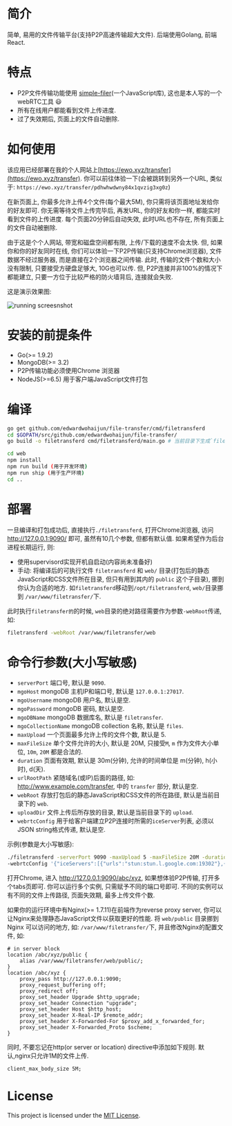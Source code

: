 # 简介
简单, 易用的文件传输平台(支持P2P高速传输超大文件). 后端使用Golang, 前端React.

# 特点
* P2P文件传输功能使用 [simple-filer](https://github.com/edwardwohaijun/simple-filer/)(一个JavaScript库), 这也是本人写的一个webRTC工具 :smiley:
* 所有在线用户都能看到文件上传进度.
* 过了失效期后, 页面上的文件自动删除.

# 如何使用
该应用已经部署在我的个人网站上[https://ewo.xyz/transfer](https://ewo.xyz/transfer).
你可以前往体验一下(会被跳转到另外一个URL, 类似于: `https://ewo.xyz/transfer/pdhwhwdwny84x1qvzig3xg0z`)

在新页面上, 你最多允许上传4个文件(每个最大5M), 你只需将该页面地址发给你的好友即可.
你无需等待文件上传完毕后, 再发URL, 你的好友和你一样, 都能实时看到文件的上传进度.
每个页面20分钟后自动失效, 此时URL也不存在, 所有页面上的文件自动被删除.

由于这是个个人网站, 带宽和磁盘空间都有限, 上传/下载的速度不会太快.
但, 如果你和你的好友同时在线, 你们可以体验一下P2P传输(只支持Chrome浏览器), 文件数据不经过服务器, 而是直接在2个浏览器之间传输.
此时, 传输的文件个数和大小没有限制, 只要接受方硬盘足够大, 10G也可以传.
但, P2P连接并非100%的情况下都能建立, 只要一方位于比较严格的防火墙背后, 连接就会失败.

这是演示效果图:

![running screesnshot](https://raw.githubusercontent.com/edwardwohaijun/file-transfer/master/screenshot.gif)

# 安装的前提条件
* Go(>= 1.9.2)
* MongoDB(>= 3.2)
* P2P传输功能必须使用Chrome 浏览器
* NodeJS(>=6.5) 用于客户端JavaScript文件打包

# 编译
```bash
go get github.com/edwardwohaijun/file-transfer/cmd/filetransferd
cd $GOPATH/src/github.com/edwardwohaijun/file-transfer/
go build -o filetransferd cmd/filetransferd/main.go # 当前目录下生成`filetransferd`可执行文件

cd web
npm install
npm run build (用于开发环境)
npm run ship (用于生产环境)
cd ..
```

# 部署
一旦编译和打包成功后, 直接执行`./filetransferd`, 打开Chrome浏览器, 访问 http://127.0.0.1:9090/ 即可, 虽然有10几个参数, 但都有默认值. 如果希望作为后台进程长期运行, 则:
* 使用supervisord实现开机自启动(内容尚未准备好)
* 手动: 将编译后的可执行文件 `filetransferd` 和 `web/` 目录(打包后的静态JavaScript和CSS文件所在目录, 但只有用到其内的 `public` 这个子目录), 挪到你认为合适的地方.
如`filetransferd`移动到`/opt/filetransferd`, `web/`目录挪到 `/var/www/filetransfer/`下.

此时执行`filetransfer的`的时候, `web`目录的绝对路径需要作为参数`-webRoot`传递, 如:
```bash
filetransferd -webRoot /var/www/filetransfer/web
```
# 命令行参数(大小写敏感)
* `serverPort` 端口号, 默认是 `9090`.
* `mgoHost` mongoDB 主机IP和端口号, 默认是 `127.0.0.1:27017`.
* `mgoUsername` mongoDB 用户名, 默认是空.
* `mgoPassword` mongoDB 密码, 默认是空.
* `mgoDBName` mongoDB 数据库名, 默认是 `filetransfer`.
* `mgoCollectionName` mongoDB collection 名称, 默认是 `files`.
* `maxUpload` 一个页面最多允许上传的文件个数, 默认是 5.
* `maxFileSize` 单个文件允许的大小, 默认是 20M, 只接受`M`, `m` 作为文件大小单位, `10m`, `20M` 都是合法的.
* `duration` 页面有效期, 默认是 30m(分钟), 允许的时间单位是 m(分钟), h(小时), d(天).
* `urlRootPath` 紧随域名(或IP)后面的路径, 如: http://www.example.com/transfer, 中的 `transfer` 部分, 默认是空.
* `webRoot` 存放打包后的静态JavaScript和CSS文件的所在路径, 默认是当前目录下的 `web`.
* `uploadDir` 文件上传后所存放的目录, 默认是当前目录下的 `upload`.
* `webrtcConfig` 用于给客户端建立P2P连接时所需的`iceServer`列表, 必须以JSON string格式传递, 默认是空.

示例(参数是大小写敏感):
```bash
./filetransferd -serverPort 9090 -maxUpload 5 -maxFileSize 20M -duration 30m -urlRootPath abc/xyz/ -webRoot ./web -uploadDir ./upload
-webrtcConfig '{"iceServers":[{"urls":"stun:stun.l.google.com:19302"},{"urls":"stun:global.stun.twilio.com:3478?transport=udp"}]}'
```
打开Chrome, 进入 http://127.0.0.1:9090/abc/xyz, 如果想体验P2P传输, 打开多个tabs页即可.
你可以运行多个实例, 只需赋予不同的端口号即可. 不同的实例可以有不同的文件上传路径, 页面失效期, 最多上传文件个数.

如果你的运行环境中有Nginx(>= 1.7.11)在前端作为reverse proxy server, 你可以让Nginx来处理静态JavaScript文件以获取更好的性能.
将 `web/public` 目录挪到 Nginx 可以访问的地方, 如: `/var/www/filetransfer/`下, 并且修改Nginx的配置文件, 如:
```
# in server block
location /abc/xyz/public {
    alias /var/www/filetransfer/web/public/;
}
location /abc/xyz {
    proxy_pass http://127.0.0.1:9090;
    proxy_request_buffering off;
    proxy_redirect off;
    proxy_set_header Upgrade $http_upgrade;
    proxy_set_header Connection "upgrade";
    proxy_set_header Host $http_host;
    proxy_set_header X-Real-IP $remote_addr;
    proxy_set_header X-Forwarded-For $proxy_add_x_forwarded_for;
    proxy_set_header X-Forwarded_Proto $scheme;
}
```

同时, 不要忘记在http(or server or location) directive中添加如下规则. 默认,nginx只允许1M的文件上传.
```
client_max_body_size 5M;
```


# License

This project is licensed under the [MIT License](/LICENSE).
